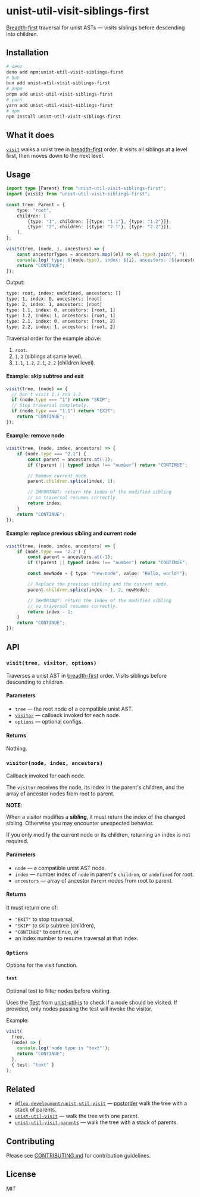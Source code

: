 # unist-util-visit-siblings-first

[Breadth-first][breadth-first] traversal for unist ASTs — visits siblings before descending into children.

## Installation

```sh
# deno
deno add npm:unist-util-visit-siblings-first
# bun
bun add unist-util-visit-siblings-first
# pnpm
pnpm add unist-util-visit-siblings-first
# yarn
yarn add unist-util-visit-siblings-first
# npm
npm install unist-util-visit-siblings-first
```

## What it does

[`visit`](#visittree-visitor-options) walks a unist tree in [breadth-first] order. It visits all siblings at a level first, then moves down to the next level.

## Usage

```ts
import type {Parent} from "unist-util-visit-siblings-first";
import {visit} from "unist-util-visit-siblings-first";

const tree: Parent = {
	type: "root",
	children: [
		{type: "1", children: [{type: "1.1"}, {type: "1.2"}]},
		{type: "2", children: [{type: "2.1"}, {type: "2.2"}]},
	],
};

visit(tree, (node, i, ancestors) => {
	const ancestorTypes = ancestors.map((el) => el.type).join(", ");
	console.log(`type: ${node.type}, index: ${i}, ancestors: [${ancestorTypes}]`);
	return "CONTINUE";
});
```

Output:
```txt
type: root, index: undefined, ancestors: []
type: 1, index: 0, ancestors: [root]
type: 2, index: 1, ancestors: [root]
type: 1.1, index: 0, ancestors: [root, 1]
type: 1.2, index: 1, ancestors: [root, 1]
type: 2.1, index: 0, ancestors: [root, 2]
type: 2.2, index: 1, ancestors: [root, 2]
```

Traversal order for the example above:
1. `root`.
2. `1`, `2` (siblings at same level).
3. `1.1`, `1.2`, `2.1`, `2.2` (children level).

#### Example: skip subtree and exit

```ts
visit(tree, (node) => {
  // Don't visit 1.1 and 1.2.
  if (node.type === "1") return "SKIP";
  // Stop traversal completely.
  if (node.type === "1.1") return "EXIT";
	return "CONTINUE";
});
```

#### Example: remove node

```ts
visit(tree, (node, index, ancestors) => {
	if (node.type === "2.1") {
		const parent = ancestors.at(-1);
		if (!parent || typeof index !== "number") return "CONTINUE";

		// Remove current node.
		parent.children.splice(index, 1);

		// IMPORTANT: return the index of the modified sibling
		// so traversal resumes correctly.
		return index;
	}
	return "CONTINUE";
});
```

#### Example: replace previous sibling and current node

```ts
visit(tree, (node, index, ancestors) => {
	if (node.type === '2.2') {
		const parent = ancestors.at(-1);
		if (!parent || typeof index !== "number") return "CONTINUE";

		const newNode = { type: "new-node", value: "Hello, world!"};

		// Replace the previous sibling and the current node.
		parent.children.splice(index - 1, 2, newNode);

		// IMPORTANT: return the index of the modified sibling
		// so traversal resumes correctly.
		return index - 1;
	}
	return "CONTINUE";
});
```

## API

### `visit(tree, visitor, options)`

Traverses a unist AST in [breadth-first] order.
Visits siblings before descending to children.

#### Parameters
- `tree` — the root node of a compatible unist AST.
- [`visitor`](#visitornode-index-ancestors) — callback invoked for each node.
- `options` — optional configs.

#### Returns
Nothing.

### `visitor(node, index, ancestors)`

Callback invoked for each node.

The `visitor` receives the node, its index in
the parent's children, and the array of ancestor nodes from root to parent.

**NOTE**:

When a visitor modifies a **sibling**, it must return
the index of the changed sibling.
Otherwise you may encounter unexpected behavior.

If you only modify the current node or its children, returning an index is not required.

#### Parameters
- `node` — a compatible unist AST node.
- `index` — number index of `node` in parent's `children`, or `undefined` for root.
- `ancestors` — array of ancestor `Parent` nodes from root to parent.

#### Returns

It must return one of:
- `"EXIT"` to stop traversal,
- `"SKIP"` to skip subtree (children),
- `"CONTINUE"` to	continue, or
- an index number to resume traversal at that index.

### `Options`

Options for the visit function.

#### `test`

Optional test to filter nodes before visiting.

Uses the [Test] from [unist-util-is] to check if a node should be visited.
If provided, only nodes passing the test will invoke the visitor.

Example:
```ts
visit(
  tree,
  (node) => {
    console.log('node type is "text"');
    return "CONTINUE";
  },
  { test: "text" }
);
```

## Related

- [`@flex-development/unist-util-visit`][@flex-development/unist-util-visit] — [postorder] walk the tree with a stack of parents.
- [`unist-util-visit`][unist-util-visit] — walk the tree with one parent.
- [`unist-util-visit-parents`][unist-util-visit-parents] — walk the tree with a stack of parents.

## Contributing

Please see [CONTRIBUTING.md](./CONTRIBUTING.md) for contribution guidelines.

## License

MIT

[@flex-development/unist-util-visit]: https://github.com/flex-development/unist-util-visit
[breadth-first]: https://github.com/syntax-tree/unist?tab=readme-ov-file#breadth-first-traversal
[postorder]: https://github.com/syntax-tree/unist#postorder
[Test]: https://github.com/syntax-tree/unist-util-is?tab=readme-ov-file#test
[unist]: https://github.com/syntax-tree/unist
[unist-util-is]: https://github.com/syntax-tree/unist-util-is
[unist-util-visit]: https://github.com/syntax-tree/unist-util-visit
[unist-util-visit-parents]: https://github.com/syntax-tree/unist-util-visit-parents